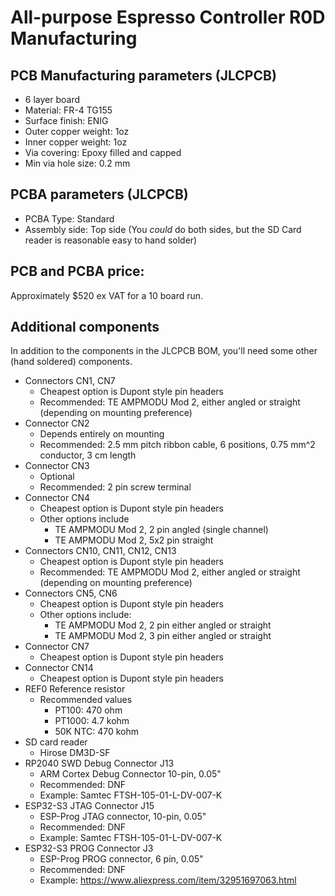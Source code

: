 # All-purpose Espresso Controller R0D Manufacturing

## PCB Manufacturing parameters (JLCPCB)

* 6 layer board
* Material: FR-4 TG155
* Surface finish: ENIG
* Outer copper weight: 1oz
* Inner copper weight: 1oz
* Via covering: Epoxy filled and capped
* Min via hole size: 0.2 mm

## PCBA parameters (JLCPCB)

* PCBA Type: Standard
* Assembly side: Top side (You *could* do both sides, but the SD Card reader is reasonable easy to hand solder)

## PCB and PCBA price:
Approximately $520 ex VAT for a 10 board run.

## Additional components

In addition to the components in the JLCPCB BOM, you'll need some other (hand soldered) components.

* Connectors CN1, CN7
	* Cheapest option is Dupont style pin headers
	* Recommended: TE AMPMODU Mod 2, either angled or straight (depending on mounting preference)
* Connector CN2
	* Depends entirely on mounting
	* Recommended: 2.5 mm pitch ribbon cable, 6 positions, 0.75 mm^2 conductor, 3 cm length
* Connector CN3
	* Optional
	* Recommended: 2 pin screw terminal
* Connector CN4
	* Cheapest option is Dupont style pin headers
	* Other options include
		* TE AMPMODU Mod 2, 2 pin angled (single channel)
		* TE AMPMODU Mod 2, 5x2 pin straight
* Connectors CN10, CN11, CN12, CN13
	* Cheapest option is Dupont style pin headers
	* Recommended: TE AMPMODU Mod 2, either angled or straight (depending on mounting preference)
* Connectors CN5, CN6
	* Cheapest option is Dupont style pin headers
	* Other options include:
		* TE AMPMODU Mod 2, 2 pin either angled or straight
		* TE AMPMODU Mod 2, 3 pin either angled or straight
* Connector CN7
	* Cheapest option is Dupont style pin headers
* Connector CN14
	* Cheapest option is Dupont style pin headers
* REF0 Reference resistor
	* Recommended values
		* PT100: 470 ohm
		* PT1000: 4.7 kohm
		* 50K NTC: 470 kohm
* SD card reader
	* Hirose DM3D-SF
* RP2040 SWD Debug Connector J13
	* ARM Cortex Debug Connector 10-pin, 0.05"
	* Recommended: DNF
	* Example: Samtec FTSH-105-01-L-DV-007-K  
* ESP32-S3 JTAG Connector J15
	* ESP-Prog JTAG connector, 10-pin, 0.05"
	* Recommended: DNF
	* Example: Samtec FTSH-105-01-L-DV-007-K
* ESP32-S3 PROG Connector J3
	* ESP-Prog PROG connector, 6 pin, 0.05"
	* Recommended: DNF
	* Example: https://www.aliexpress.com/item/32951697063.html